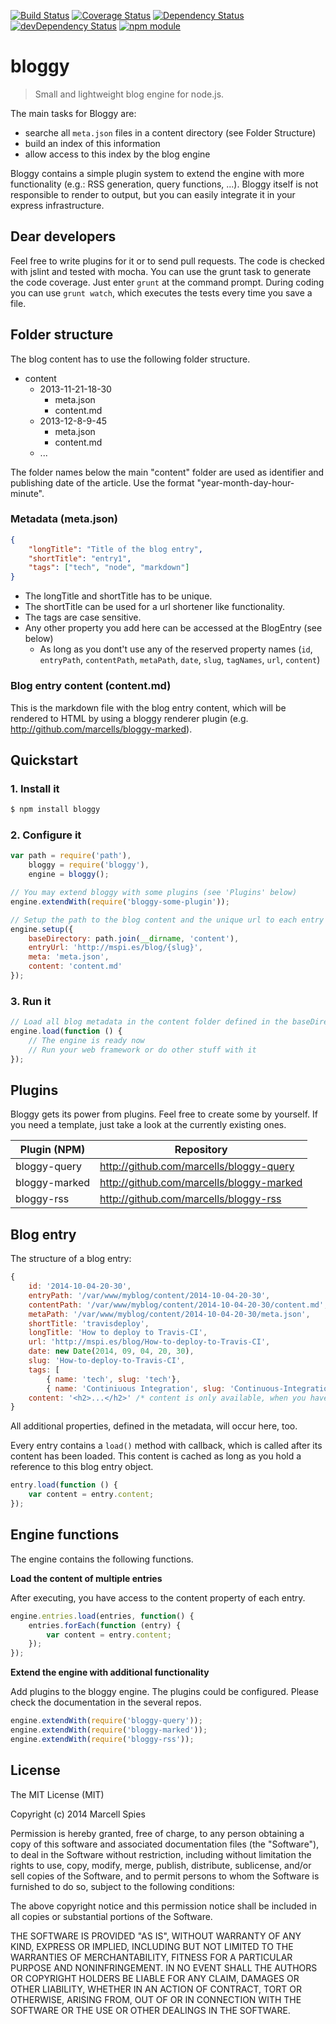 [![Build Status](https://travis-ci.org/marcells/bloggy.png?branch=master)](https://travis-ci.org/marcells/bloggy)
[![Coverage Status](https://coveralls.io/repos/marcells/bloggy/badge.png?branch=master)](https://coveralls.io/r/marcells/bloggy?branch=master)
[![Dependency Status](https://david-dm.org/marcells/bloggy.png?theme=shields.io)](https://david-dm.org/marcells/bloggy)
[![devDependency Status](https://david-dm.org/marcells/bloggy/dev-status.png?theme=shields.io)](https://david-dm.org/marcells/bloggy#info=devDependencies)
[![npm module](https://badge.fury.io/js/bloggy.png)](http://badge.fury.io/js/bloggy)

# bloggy

> Small and lightweight blog engine for node.js.

The main tasks for Bloggy are:
- searche all ```meta.json``` files in a content directory (see Folder Structure)
- build an index of this information
- allow access to this index by the blog engine

Bloggy contains a simple plugin system to extend the engine with more functionality (e.g.: RSS generation, query functions, ...). Bloggy itself is not 
responsible to render to output, but you can easily integrate it in your express infrastructure.

## Dear developers
Feel free to write plugins for it or to send pull requests. The code is checked with jslint and tested with mocha. You can use the grunt task to 
generate the code coverage. Just enter `grunt` at the command prompt. During coding you can use `grunt watch`, which executes the tests every time 
you save a file.

## Folder structure

The blog content has to use the following folder structure.

- content
    - 2013-11-21-18-30
        - meta.json
        - content.md
    - 2013-12-8-9-45
        - meta.json
        - content.md
    - ...

The folder names below the main "content" folder are used as identifier and publishing date of the article. Use the format "year-month-day-hour-minute".

### Metadata (meta.json)

```JSON
{
    "longTitle": "Title of the blog entry",
    "shortTitle": "entry1",
    "tags": ["tech", "node", "markdown"]
}
```

- The longTitle and shortTitle has to be unique.
- The shortTitle can be used for a url shortener like functionality.
- The tags are case sensitive.
- Any other property you add here can be accessed at the BlogEntry (see below)
    - As long as you dont't use any of the reserved property names (`id`, `entryPath`, `contentPath`, `metaPath`, `date`, `slug`, `tagNames`, `url`, `content`)

### Blog entry content (content.md)

This is the markdown file with the blog entry content, which will be rendered to HTML by using a bloggy renderer plugin (e.g. http://github.com/marcells/bloggy-marked).

## Quickstart

### 1. Install it
```Bash
$ npm install bloggy
```

### 2. Configure it
```Javascript
var path = require('path'),
    bloggy = require('bloggy'),
    engine = bloggy();

// You may extend bloggy with some plugins (see 'Plugins' below)
engine.extendWith(require('bloggy-some-plugin'));

// Setup the path to the blog content and the unique url to each entry
engine.setup({
    baseDirectory: path.join(__dirname, 'content'),
    entryUrl: 'http://mspi.es/blog/{slug}',
    meta: 'meta.json',
    content: 'content.md'
});

```

### 3. Run it
```Javascript
// Load all blog metadata in the content folder defined in the baseDirectory option
engine.load(function () {
    // The engine is ready now
    // Run your web framework or do other stuff with it
});
```

## Plugins

Bloggy gets its power from plugins. Feel free to create some by yourself. If you need a template, just take a look at the currently existing ones.

| Plugin (NPM)  | Repository                               |
|---------------| -----------------------------------------|
| bloggy-query  | http://github.com/marcells/bloggy-query  |
| bloggy-marked | http://github.com/marcells/bloggy-marked |
| bloggy-rss    | http://github.com/marcells/bloggy-rss    |

## Blog entry

The structure of a blog entry:

```Javascript
{
    id: '2014-10-04-20-30',
    entryPath: '/var/www/myblog/content/2014-10-04-20-30',
    contentPath: '/var/www/myblog/content/2014-10-04-20-30/content.md',
    metaPath: '/var/www/myblog/content/2014-10-04-20-30/meta.json',
    shortTitle: 'travisdeploy',
    longTitle: 'How to deploy to Travis-CI',
    url: 'http://mspi.es/blog/How-to-deploy-to-Travis-CI',
    date: new Date(2014, 09, 04, 20, 30),
    slug: 'How-to-deploy-to-Travis-CI',
    tags: [ 
        { name: 'tech', slug: 'tech'}, 
        { name: 'Continiuous Integration', slug: 'Continuous-Integration'}]
    content: '<h2>...</h2>' /* content is only available, when you have loaded it */
}
```

All additional properties, defined in the metadata, will occur here, too.


Every entry contains a `load()` method with callback, which is called after its content has been loaded. This content is cached as long as you hold a reference to this blog entry object.

```Javascript
entry.load(function () {
    var content = entry.content;
});
```

## Engine functions

The engine contains the following functions.

**Load the content of multiple entries**

After executing, you have access to the content property of each entry.

```Javascript
engine.entries.load(entries, function() {
    entries.forEach(function (entry) {
        var content = entry.content;
    });
});
```

**Extend the engine with additional functionality**

Add plugins to the bloggy engine. The plugins could be configured. Please check the documentation in the several repos.

```Javascript
engine.extendWith(require('bloggy-query'));
engine.extendWith(require('bloggy-marked'));
engine.extendWith(require('bloggy-rss'));
```

License
-------

The MIT License (MIT)

Copyright (c) 2014 Marcell Spies

Permission is hereby granted, free of charge, to any person obtaining a copy
of this software and associated documentation files (the "Software"), to deal
in the Software without restriction, including without limitation the rights
to use, copy, modify, merge, publish, distribute, sublicense, and/or sell
copies of the Software, and to permit persons to whom the Software is
furnished to do so, subject to the following conditions:

The above copyright notice and this permission notice shall be included in
all copies or substantial portions of the Software.

THE SOFTWARE IS PROVIDED "AS IS", WITHOUT WARRANTY OF ANY KIND, EXPRESS OR
IMPLIED, INCLUDING BUT NOT LIMITED TO THE WARRANTIES OF MERCHANTABILITY,
FITNESS FOR A PARTICULAR PURPOSE AND NONINFRINGEMENT. IN NO EVENT SHALL THE
AUTHORS OR COPYRIGHT HOLDERS BE LIABLE FOR ANY CLAIM, DAMAGES OR OTHER
LIABILITY, WHETHER IN AN ACTION OF CONTRACT, TORT OR OTHERWISE, ARISING FROM,
OUT OF OR IN CONNECTION WITH THE SOFTWARE OR THE USE OR OTHER DEALINGS IN
THE SOFTWARE.